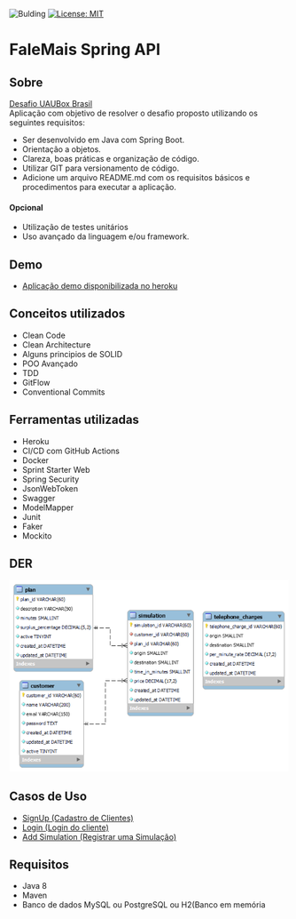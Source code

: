 ![Bulding](https://github.com/micael95/falemais/actions/workflows/maven.yml/badge.svg) 
[![License: MIT](https://img.shields.io/badge/License-MIT-yellow.svg)](https://opensource.org/licenses/MIT)
# **FaleMais Spring API**

## Sobre
[Desafio UAUBox Brasil](./requirements/challenge/Dev+Backend+-+Desafio.pdf)\
Aplicação com objetivo de resolver o desafio proposto utilizando os seguintes requisitos:
* Ser desenvolvido em Java com Spring Boot. 
* Orientação a objetos. 
* Clareza, boas práticas e organização de código.
* Utilizar GIT para versionamento de código.
* Adicione um arquivo README.md com os requisitos básicos e procedimentos para executar a
  aplicação.
#### Opcional  
* Utilização de testes unitários
* Uso avançado da linguagem e/ou framework.

## Demo
* [Aplicação demo disponibilizada no heroku](https://falemais-uaubox.herokuapp.com/swagger-ui.html)

## Conceitos utilizados

* Clean Code
* Clean Architecture
* Alguns principios de SOLID
* POO Avançado
* TDD
* GitFlow
* Conventional Commits

## Ferramentas utilizadas

* Heroku
* CI/CD com GitHub Actions  
* Docker  
* Sprint Starter Web  
* Spring Security
* JsonWebToken
* Swagger
* ModelMapper
* Junit
* Faker
* Mockito

## DER

![alt text](./requirements/assets/der.png)

## Casos de Uso
* [SignUp (Cadastro de Clientes)](./requirements/signup.md)
* [Login (Login do cliente)](./requirements/auth.md)
* [Add Simulation (Registrar uma Simulação)](./requirements/add_simulation.md)

## Requisitos

* Java 8
* Maven  
* Banco de dados MySQL ou PostgreSQL ou H2(Banco em memória
